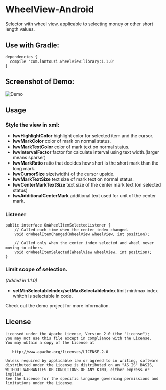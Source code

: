 # WheelView-Android
Selector with wheel view, applicable to selecting money or other short length values.


Use with Gradle:
---

```
dependencies {
  compile 'com.lantouzi.wheelview:library:1.1.0'
}
```

Screenshot of Demo:
---
![Demo](https://raw.githubusercontent.com/lantouzi/WheelView-Android/master/preview/demo.jpg)

Usage
---
### Style the view in xml:

* **lwvHighlightColor** highlight color for selected item and the cursor.
* **lwvMarkColor** color of mark on normal status.
* **lwvMarkTextColor** color of mark text on normal status.
* **lwvIntervalFactor** factor for calculate interval using text width.(larger means sparser)
* **lwvMarkRatio** ratio that decides how short is the short mark than the long mark.
* **lwvCursorSize** size(width) of the cursor upside.
* **lwvMarkTextSize** text size of mark text on normal status.
* **lwvCenterMarkTextSize** text size of the center mark text (on selected status)
* **lwvAdditionalCenterMark** additional text used for unit of the center mark.

### Listener

```
public interface OnWheelItemSelectedListener {
	// Called each time when the center index changed.
	void onWheelItemChanged(WheelView wheelView, int position);

	// Called only when the center index selected and wheel never moving to others.
	void onWheelItemSelected(WheelView wheelView, int position);
}
```


### Limit scope of selection.
*(Added in 1.1.0)*

* **setMinSelectableIndex/setMaxSelectableIndex** limit min/max index whitch is selectable in code.

Check out the demo project for more information.

License
---

	Licensed under the Apache License, Version 2.0 (the "License");
	you may not use this file except in compliance with the License.
	You may obtain a copy of the License at

	   http://www.apache.org/licenses/LICENSE-2.0

	Unless required by applicable law or agreed to in writing, software
	distributed under the License is distributed on an "AS IS" BASIS,
	WITHOUT WARRANTIES OR CONDITIONS OF ANY KIND, either express or implied.
	See the License for the specific language governing permissions and
	limitations under the License.

